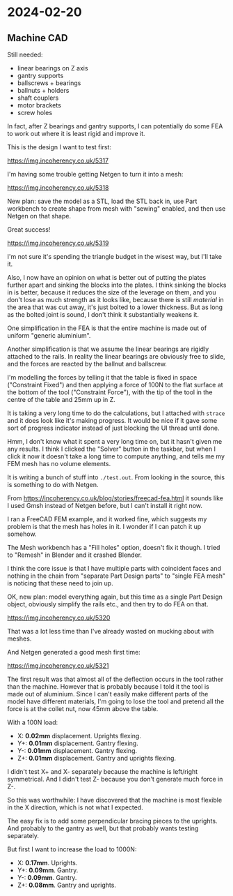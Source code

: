 # 2024-02-20

## Machine CAD

Still needed:

 * linear bearings on Z axis
 * gantry supports
 * ballscrews + bearings
 * ballnuts + holders
 * shaft couplers
 * motor brackets
 * screw holes

In fact, after Z bearings and gantry supports, I can
potentially do some FEA to work out where it is least
rigid and improve it.

This is the design I want to test first:

https://img.incoherency.co.uk/5317

I'm having some trouble getting Netgen to turn it into
a mesh:

https://img.incoherency.co.uk/5318

New plan: save the model as a STL, load the STL back in,
use Part workbench to create shape from mesh with "sewing"
enabled, and then use Netgen on that shape.

Great success!

https://img.incoherency.co.uk/5319

I'm not sure it's spending the triangle budget in the
wisest way, but I'll take it.

Also, I now have an opinion on what is better out of
putting the plates further apart and sinking the blocks
into the plates. I think sinking the blocks in is better,
because it reduces the size of the leverage on them,
and you don't lose as much strength as it looks like,
because there is still *material* in the area that was cut
away, it's just bolted to a lower thickness. But as long
as the bolted joint is sound, I don't think it
substantially weakens it.

One simplification in the FEA is that the entire machine
is made out of uniform "generic aluminium".

Another simplification is that we assume the linear
bearings are rigidly attached to the rails. In reality
the linear bearings are obviously free to slide, and the
forces are reacted by the ballnut and ballscrew.

I'm modelling the forces by telling it that the
table is fixed in space ("Constraint Fixed") and then
applying a force of 100N to the flat surface at the bottom
of the tool ("Constraint Force"), with the tip of the tool
in the centre of the table and 25mm up in Z.

It is taking a very long time to do the calculations,
but I attached with `strace` and it does look like it's
making progress. It would be nice if it gave some sort
of progress indicator instead of just blocking the UI
thread until done.

Hmm, I don't know what it spent a very long time on,
but it hasn't given me any results. I think I clicked the
"Solver" button in the taskbar, but when I click it now
it doesn't take a long time to compute anything, and tells
me my FEM mesh has no volume elements.

It is writing a bunch of stuff into `./test.out`. From
looking in the source, this is something to do with Netgen.

From https://incoherency.co.uk/blog/stories/freecad-fea.html it sounds like I used Gmsh instead of Netgen before,
but I can't install it right now.

I ran a FreeCAD FEM example, and it worked fine, which
suggests my problem is that the mesh has holes in it. I
wonder if I can patch it up somehow.

The Mesh workbench has a "Fill holes" option, doesn't
fix it though. I tried to "Remesh" in Blender and it
crashed Blender.

I think the core issue is that I have multiple parts with
coincident faces and nothing in the chain from "separate
Part Design parts" to "single FEA mesh" is noticing that these
need to join up.

OK, new plan: model everything again, but this time as a
single Part Design object, obviously simplify the rails
etc., and then try to do FEA on that.

https://img.incoherency.co.uk/5320

That was a lot less time than I've already wasted on
mucking about with meshes.

And Netgen generated a good mesh first time:

https://img.incoherency.co.uk/5321

The first result was that almost all of the deflection
occurs in the tool rather than the machine. However
that is probably because I told it the tool is made
out of aluminium. Since I can't easily make different
parts of the model have different materials, I'm going
to lose the tool and pretend all the force is
at the collet nut, now 45mm above the table.

With a 100N load:

* X: **0.02mm** displacement. Uprights flexing.
* Y+: **0.01mm** displacement. Gantry flexing.
* Y-: **0.01mm** displacement. Gantry flexing.
* Z+: **0.01mm** displacement. Gantry and uprights flexing.

I didn't test X+ and X- separately because the machine
is left/right symmetrical. And I didn't test Z- because
you don't generate much force in Z-.

So this was worthwhile: I have discovered that the
machine is most flexible in the X direction, which is
not what I expected.

The easy fix is to add some perpendicular bracing pieces
to the uprights. And probably to the gantry as well,
but that probably wants testing separately.

But first I want to increase the load to 1000N:

* X: **0.17mm**. Uprights.
* Y+: **0.09mm**. Gantry.
* Y-: **0.09mm**. Gantry.
* Z+: **0.08mm**. Gantry and uprights.

